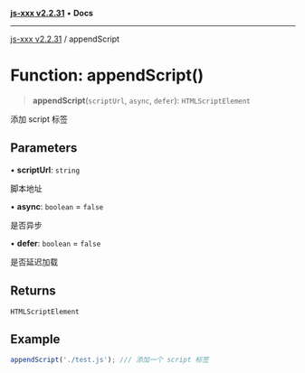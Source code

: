 [**js-xxx v2.2.31**](../README.md) • **Docs**

***

[js-xxx v2.2.31](../README.md) / appendScript

# Function: appendScript()

> **appendScript**(`scriptUrl`, `async`, `defer`): `HTMLScriptElement`

添加 script 标签

## Parameters

• **scriptUrl**: `string`

脚本地址

• **async**: `boolean` = `false`

是否异步

• **defer**: `boolean` = `false`

是否延迟加载

## Returns

`HTMLScriptElement`

## Example

```ts
appendScript('./test.js'); /// 添加一个 script 标签
```
